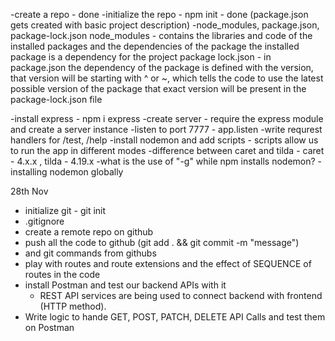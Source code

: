 -create a repo - done 
-initialize the repo - npm init - done (package.json gets created with basic project description)
-node_modules, package.json, package-lock.json 
    node_modules - contains the libraries and code of the installed packages and the dependencies of the package
    the installed package is a dependency for the project 
    package lock.json - in package.json the dependency of the package is defined with the version, that version will be 
    starting with ^ or ~, which tells the code to use the latest possible version of the package
    that exact version will be present in the package-lock.json file

-install express - npm i express
-create server - require the express module and create a server instance
-listen to port 7777 - app.listen
-write requrest handlers for /test, /help
-install nodemon and add scripts - scripts allow us to run the app in different modes
-difference between caret and tilda - caret - 4.x.x , tilda - 4.19.x
-what is the use of "-g" while npm installs nodemon? - installing nodemon globally 


28th Nov
- initialize git - git init
- .gitignore
- create a remote repo on github
- push all the code to github (git add . && git commit -m "message")
- and git commands from githubs
- play with routes and route extensions and the effect of SEQUENCE of routes in the code
- install Postman and test our backend APIs with it
  - REST API services are being used to connect backend with frontend (HTTP method).
- Write logic to hande GET, POST, PATCH, DELETE API Calls and test them on Postman

